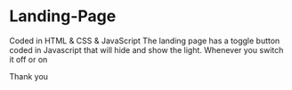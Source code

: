 # Landing-Page
Coded in HTML &amp; CSS &amp; JavaScript
The landing page has a toggle button coded in Javascript that will hide and show the light. Whenever you switch it off or on

Thank you
